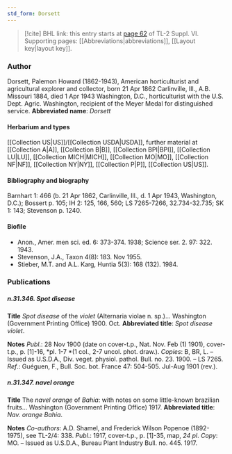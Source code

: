 ```yaml
---
std_form: Dorsett
---
```


> [!cite] BHL link: this entry starts at [page 62](https://www.biodiversitylibrary.org/page/33260050) of TL-2 Suppl. VI.
> Supporting pages: [[Abbreviations|abbreviations]], [[Layout key|layout key]].

### Author

Dorsett, Palemon Howard (1862-1943), American horticulturist and agricultural explorer and collector, born 21 Apr 1862 Carlinville, Ill., A.B. Missouri 1884, died 1 Apr 1943 Washington, D.C., horticulturist with the U.S. Dept. Agric. Washington, recipient of the Meyer Medal for distinguished service. 
**Abbreviated name**: *Dorsett*

#### Herbarium and types

[[Collection US|US]]/[[Collection USDA|USDA]], further material at [[Collection A|A]], [[Collection B|B]], [[Collection BPI|BPI]], [[Collection LU|LU]], [[Collection MICH|MICH]], [[Collection MO|MO]], [[Collection NF|NF]], [[Collection NY|NY]], [[Collection P|P]], [[Collection US|US]].

#### Bibliography and biography

Barnhart 1: 466 (b. 21 Apr 1862, Carlinville, Ill., d. 1 Apr 1943, Washington, D.C.); Bossert p. 105; IH 2: 125, 166, 560; LS 7265-7266, 32.734-32.735; SK 1: 143; Stevenson p. 1240.

#### Biofile

- Anon., Amer. men sci. ed. 6: 373-374. 1938; Science ser. 2. 97: 322. 1943.
- Stevenson, J.A., Taxon 4(8): 183. Nov 1955.
- Stieber, M.T. and A.L. Karg, Huntia 5(3): 168 (132). 1984.

### Publications

##### n.31.346. Spot disease

**Title**
*Spot disease* of the *violet* (Alternaria violae n. sp.)... Washington (Government Printing Office) 1900. Oct.
**Abbreviated title**: *Spot disease violet*.

**Notes**
*Publ*.: 28 Nov 1900 (date on cover-t.p., Nat. Nov. Feb (1) 1901), cover-t.p., p. \[1\]-16, *pl. 1-7 *(1 col., 2-7 uncol. phot. draw.). *Copies*: B, BR, L. – Issued as U.S.D.A., Div. veget. physiol. pathol. Bull. no. 23. 1900. – LS 7265.
*Ref*.: Guéguen, F., Bull. Soc. bot. France 47: 504-505. Jul-Aug 1901 (rev.).

##### n.31.347. navel orange

**Title**
The *navel orange* of *Bahia*: with notes on some little-known brazilian fruits... Washington (Government Printing Office) 1917.
**Abbreviated title**: *Nav. orange Bahia*.

**Notes**
*Co-authors*: A.D. Shamel, and Frederick Wilson Popenoe (1892-1975), see TL-2/4: 338.
*Publ*.: 1917, cover-t.p., p. \[1\]-35, map, *24 pl*. *Copy*: MO. – Issued as U.S.D.A., Bureau Plant Industry Bull. no. 445. 1917.


